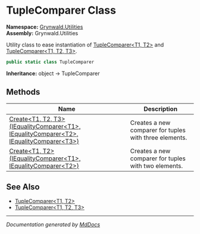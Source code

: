 ﻿<!--  
  <auto-generated>   
    The contents of this file were generated by a tool.  
    Changes to this file may be list if the file is regenerated  
  </auto-generated>   
-->

# TupleComparer Class

**Namespace:** [Grynwald.Utilities](../index.md)  
**Assembly:** Grynwald.Utilities

Utility class to ease instantiation of [TupleComparer\<T1, T2\>](../TupleComparer-2/index.md) and [TupleComparer\<T1, T2, T3\>](../TupleComparer-3/index.md).

```csharp
public static class TupleComparer
```

**Inheritance:** object → TupleComparer

## Methods

| Name                                                                                                                                                                                           | Description                                            |
| ---------------------------------------------------------------------------------------------------------------------------------------------------------------------------------------------- | ------------------------------------------------------ |
| [Create\<T1, T2, T3\>(IEqualityComparer\<T1\>, IEqualityComparer\<T2\>, IEqualityComparer\<T3\>)](methods/Create.md#createt1-t2-t3iequalitycomparert1-iequalitycomparert2-iequalitycomparert3) | Creates a new comparer for tuples with three elements. |
| [Create\<T1, T2\>(IEqualityComparer\<T1\>, IEqualityComparer\<T2\>)](methods/Create.md#createt1-t2iequalitycomparert1-iequalitycomparert2)                                                     | Creates a new comparer for tuples with two elements.   |

## See Also

- [TupleComparer\<T1, T2\>](../TupleComparer-2/index.md)
- [TupleComparer\<T1, T2, T3\>](../TupleComparer-3/index.md)

___

*Documentation generated by [MdDocs](https://github.com/ap0llo/mddocs)*
